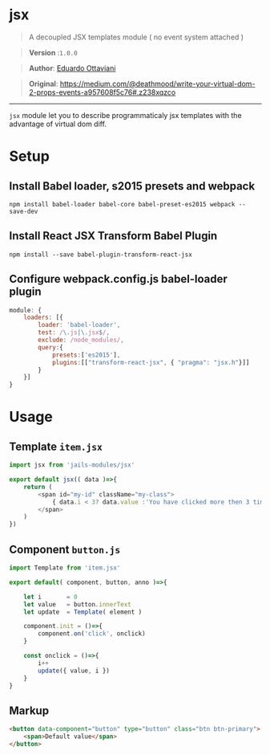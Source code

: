 # jsx

>A decoupled JSX templates module ( no event system attached )

>**Version** :`1.0.0`

>**Author**: [Eduardo Ottaviani](//github.com/Javiani)

>**Original**: https://medium.com/@deathmood/write-your-virtual-dom-2-props-events-a957608f5c76#.z238xqzco

---

`jsx` module let you to describe programmaticaly jsx templates with the advantage of virtual dom diff.


# Setup

## Install Babel loader, s2015 presets and webpack

```
npm install babel-loader babel-core babel-preset-es2015 webpack --save-dev
```

## Install React JSX Transform Babel Plugin

```
npm install --save babel-plugin-transform-react-jsx
```

## Configure webpack.config.js babel-loader plugin

```js
module: {
	loaders: [{
		loader: 'babel-loader',
		test: /\.js|\.jsx$/,
		exclude: /node_modules/,
		query:{
			presets:['es2015'],
			plugins:[["transform-react-jsx", { "pragma": "jsx.h"}]]
		}
	}]
}
```

# Usage

## Template `item.jsx`

```js
import jsx from 'jails-modules/jsx'

export default jsx(( data )=>{
	return (
		<span id="my-id" className="my-class">
			{ data.i < 3? data.value :'You have clicked more then 3 times!!!' }
		</span>
	)
})
```

## Component `button.js`

```js
import Template from 'item.jsx'

export default( component, button, anno )=>{

    let i       = 0
    let value   = button.innerText
    let update  = Template( element )

	component.init = ()=>{
		component.on('click', onclick)
	}

	const onclick = ()=>{
		i++
		update({ value, i })
	}
}

```

## Markup

```html
<button data-component="button" type="button" class="btn btn-primary">
    <span>Default value</span>
</button>
```

